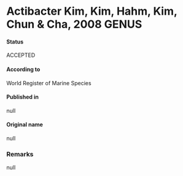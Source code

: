 # Actibacter Kim, Kim, Hahm, Kim, Chun & Cha, 2008 GENUS

#### Status
ACCEPTED

#### According to
World Register of Marine Species

#### Published in
null

#### Original name
null

### Remarks
null